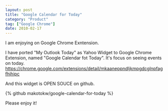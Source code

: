 ```yaml
---
layout: post
title: "Google Calendar for Today"
category: "Product"
tag: ["Google Chrome"]
date: 2010-02-17
---
```

I am enjoying on Google Chrome Exntension.

I have ported "My Outlook Today" as Yahoo Widget to Google Chrome Extension, named "Google Calendar fot Today". It's focus on seeing events on today.
<a href="https://chrome.google.com/extensions/detail/mkaaneppndljkmpgdcglnpfagfhjhipc">https://chrome.google.com/extensions/detail/mkaaneppndljkmpgdcglnpfagfhjhipc</a>  

And this widget is OPEN SOUCE on github.

{% github makotokw/google-calendar-for-today %}

Please enjoy it! 



